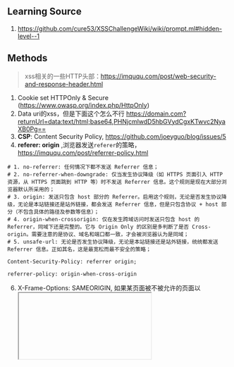 ## Learning Source
1. https://github.com/cure53/XSSChallengeWiki/wiki/prompt.ml#hidden-level--1

## Methods
> xss相关的一些HTTP头部：https://imququ.com/post/web-security-and-response-header.html

1. Cookie set HTTPOnly & Secure (https://www.owasp.org/index.php/HttpOnly)
2. Data uri的xss，但是下面这个怎么不行
https://domain.com?returnUrl=data:text/html;base64,PHNjcmlwdD5hbGVydCgxKTwvc2NyaXB0Pg==
3. **CSP**: Content Security Policy,  https://github.com/joeyguo/blog/issues/5
4. **referer: origin** ,浏览器发送`referer`的策略， https://imququ.com/post/referrer-policy.html
```
# 1. no-referrer: 任何情况下都不发送 Referrer 信息；
# 2. no-referrer-when-downgrade: 仅当发生协议降级（如 HTTPS 页面引入 HTTP 资源，从 HTTPS 页面跳到 HTTP 等）时不发送 Referrer 信息。这个规则是现在大部分浏览器默认所采用的；
# 3. origin: 发送只包含 host 部分的 Referrer。启用这个规则，无论是否发生协议降级，无论是本站链接还是站外链接，都会发送 Referrer 信息，但是只包含协议 + host 部分（不包含具体的路径及参数等信息）；
# 4. origin-when-crossorigin: 仅在发生跨域访问时发送只包含 host 的 Referrer，同域下还是完整的。它与 Origin Only 的区别是多判断了是否 Cross-origin。需要注意的是协议、域名和端口都一致，才会被浏览器认为是同域；
# 5. unsafe-url: 无论是否发生协议降级，无论是本站链接还是站外链接，统统都发送 Referrer 信息。正如其名，这是最宽松而最不安全的策略；

Content-Security-Policy: referrer origin;

referrer-policy: origin-when-cross-origin
```
6. X-Frame-Options: SAMEORIGIN, 如果某页面被不被允许的页面以<iframe>或<frame>的形式嵌入，IE会显示类似于“此内容无法在框架中显示”的提示信息，Chrome和Firefox都会在控制台打印信息。由于嵌入的页面不会加载，这就减少了点击劫持的发生。
7. X-XSS-Protection: 1; mode=block, 启用XSS保护，并在检查到XSS攻击时，停止渲染页面（例如IE8中，检查到攻击时，整个页面会被一个#替换）；
8. x-content-type-options: nosniff,互联网上的资源有各种类型，通常浏览器会根据响应头的Content-Type字段来分辨它们的类型。例如："text/html"代表html文档，"image/png"是PNG图片，"text/css"是CSS样式文档。然而，有些资源的Content-Type是错的或者未定义。这时，某些浏览器会启用MIME-sniffing来猜测该资源的类型，解析内容并执行。
例如，我们即使给一个html文档指定Content-Type为"text/plain"，在IE8-中这个文档依然会被当做html来解析。利用浏览器的这个特性，攻击者甚至可以让原本应该解析为图片的请求被解析为JavaScript

### Payload
#### 绕过http-only的几种方法
1. Web服务器漏洞
http://wooyun.chamd5.org/bug_detail.php?wybug_id=wooyun-2012-07085，Apache<2.2.22  (CVE-2012-0053)，HTTP400会返回http-only cookie
2. Flash编程安全
http://wooyun.chamd5.org/bug_detail.php?wybug_id=wooyun-2012-07085
3. 
